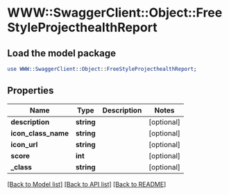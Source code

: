 # WWW::SwaggerClient::Object::FreeStyleProjecthealthReport

## Load the model package
```perl
use WWW::SwaggerClient::Object::FreeStyleProjecthealthReport;
```

## Properties
Name | Type | Description | Notes
------------ | ------------- | ------------- | -------------
**description** | **string** |  | [optional] 
**icon_class_name** | **string** |  | [optional] 
**icon_url** | **string** |  | [optional] 
**score** | **int** |  | [optional] 
**_class** | **string** |  | [optional] 

[[Back to Model list]](../README.md#documentation-for-models) [[Back to API list]](../README.md#documentation-for-api-endpoints) [[Back to README]](../README.md)


